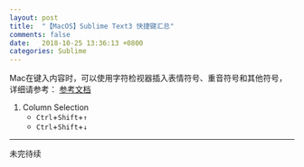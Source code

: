 ```yaml
---
layout: post
title:  "【MacOS】Sublime Text3 快捷键汇总"
comments: false
date:   2018-10-25 13:36:13 +0800
categories: Sublime
---
```


Mac在键入内容时，可以使用字符检视器插入表情符号、重音符号和其他符号，详细请参考：
[参考文档](https://support.apple.com/zh-cn/HT201586)

1. Column Selection
    * `Ctrl`+`Shift`+`↑`
    * `Ctrl`+`Shift`+`↓`

-------
未完待续

